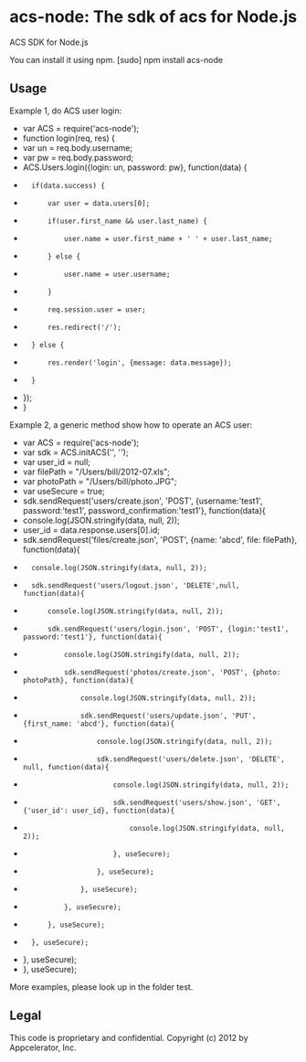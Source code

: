 acs-node: The sdk of acs for Node.js
==================

ACS SDK for Node.js

You can install it using npm.
    [sudo] npm install acs-node
    
Usage
-----

Example 1, do ACS user login:

- var ACS = require('acs-node');
- function login(req, res) {
-	var un = req.body.username;
-	var pw = req.body.password;
-	ACS.Users.login({login: un, password: pw}, function(data) {
-		if(data.success) {
-			var user = data.users[0];
-			if(user.first_name && user.last_name) {
-				user.name = user.first_name + ' ' + user.last_name;
-			} else {
-				user.name = user.username;
-			}
-			req.session.user = user;
-			res.redirect('/');
-		} else {
-			res.render('login', {message: data.message});
-		}
-	});
- }

Example 2, a generic method show how to operate an ACS user:

- var ACS = require('acs-node');
- var sdk = ACS.initACS('', '');
- var user_id = null;
- var filePath = "/Users/bill/2012-07.xls";
- var photoPath = "/Users/bill/photo.JPG";
- var useSecure = true;
- sdk.sendRequest('users/create.json', 'POST', {username:'test1', password:'test1', password_confirmation:'test1'}, function(data){
- 	console.log(JSON.stringify(data, null, 2));
- 	user_id = data.response.users[0].id;
- 	sdk.sendRequest('files/create.json', 'POST', {name: 'abcd', file: filePath}, function(data){
- 		console.log(JSON.stringify(data, null, 2));
- 		sdk.sendRequest('users/logout.json', 'DELETE',null, function(data){
- 			console.log(JSON.stringify(data, null, 2));
- 			sdk.sendRequest('users/login.json', 'POST', {login:'test1', password:'test1'}, function(data){
- 				console.log(JSON.stringify(data, null, 2));
- 				sdk.sendRequest('photos/create.json', 'POST', {photo: photoPath}, function(data){
- 					console.log(JSON.stringify(data, null, 2));
- 					sdk.sendRequest('users/update.json', 'PUT', {first_name: 'abcd'}, function(data){
- 						console.log(JSON.stringify(data, null, 2));
- 						sdk.sendRequest('users/delete.json', 'DELETE', null, function(data){
- 							console.log(JSON.stringify(data, null, 2));
- 							sdk.sendRequest('users/show.json', 'GET', {'user_id': user_id}, function(data){
- 								console.log(JSON.stringify(data, null, 2));
- 							}, useSecure);
- 						}, useSecure);
- 					}, useSecure);
- 				}, useSecure);
- 			}, useSecure);
- 		}, useSecure);
- 	}, useSecure);
- }, useSecure);


More examples, please look up in the folder test.


Legal
------
This code is proprietary and confidential. 
Copyright (c) 2012 by Appcelerator, Inc.
